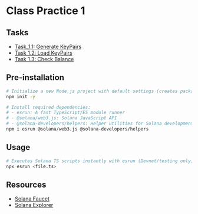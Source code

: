 # Class Practice 1

## Tasks

- [Task_1.1: Generate KeyPairs](generate-keypair.ts)
- [Task 1.2: Load KeyPairs](load-keypair.ts)
- [Task 1.3: Check Balance](check-balance.ts)

## Pre-installation

```bash
# Initialize a new Node.js project with default settings (creates package.json)
npm init -y

# Install required dependencies:
# - esrun: A fast TypeScript/ES module runner
# - @solana/web3.js: Solana JavaScript API
# - @solana-developers/helpers: Helper utilities for Solana development
npm i esrun @solana/web3.js @solana-developers/helpers
```

## Usage

```bash
# Executes Solana TS scripts instantly with esrun (Devnet/testing only)
npx esrun <file.ts>
```

## Resources

- [Solana Faucet](https://faucet.solana.com)
- [Solana Explorer](https://explorer.solana.com)
